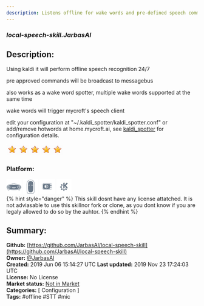 ```yaml
---
description: Listens offline for wake words and pre-defined speech commands
---
```


### _local-speech-skill.JarbasAl_  
## Description:  
Using kaldi it will perform offline speech recognition 24/7

pre approved commands will be broadcast to messagebus

also works as a wake word spotter, multiple wake words supported at the same time

wake words will trigger mycroft's speech client

edit your configuration at "~/.kaldi_spotter/kaldi_spotter.conf" or add/remove hotwords at home.mycroft.ai, see [kaldi_spotter](https://github.com/JarbasAl/kaldi_spotter) for configuration details.  
  
![](../.gitbook/assets/star.png)![](../.gitbook/assets/star.png)![](../.gitbook/assets/star.png)![](../.gitbook/assets/star.png)![](../.gitbook/assets/star.png)  
  
### Platform:  
 ![Mark I](../.gitbook/assets/mark-1-icon.png)  ![Mark II](../.gitbook/assets/mark-2-icon.png)  ![Picroft](../.gitbook/assets/picroft-icon.png)  ![plasmoid](../.gitbook/assets/kde.png)   
{% hint style="danger" %}
This skill dosnt have any license attatched. It is not adviasable to use this skillnor fork or clone, as you dont know if you are legaly allowed to do so by the auhtor.
{% endhint %}
  
## Summary:  
**Github:** [https://github.com/JarbasAl/local-speech-skill](https://github.com/JarbasAl/local-speech-skill)  
**Owner:** [@JarbasAl](https://github.com/JarbasAl)  
**Created:** 2019 Jun 06 15:14:27 UTC  **Last updated:** 2019 Nov 23 17:24:03 UTC  
**License:** No License  
**Market status:** [Not in Market](https://market.mycroft.ai/skill/)  
**Categories:** [ Configuration ]   
**Tags:** \#offline \#STT \#mic   
